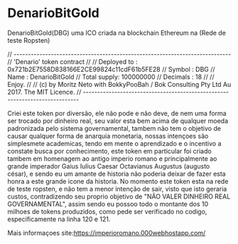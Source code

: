 # DenarioBitGold

DenarioBitGold(DBG) uma ICO criada na blockchain Ethereum na (Rede de teste Ropsten)

// ----------------------------------------------------------------------------
// 'Denario' token contract
//
// Deployed to : 0x721b2E7558D838166E2CE99824c11cdF61b5FE28
// Symbol      : DBG
// Name        : DenarioBitGold
// Total supply: 100000000
// Decimals    : 18
//
// Enjoy.
//
// (c) by Moritz Neto with BokkyPooBah / Bok Consulting Pty Ltd Au 2017. The MIT Licence.
// ----------------------------------------------------------------------------

Criei este token por diversão, ele não pode e não deve, de nem uma forma ser trocado por dinheiro real, seu valor esta bem acima 
de qualquer moeda padronizada pelo sistema governamental, tambem não tem o objetivo de causar qualquer forma de anarquia
monetaria, nossas intençoes são simplesmete academicas, tendo em mente o aprendizado e o incentivo a constate busca por conhecimento, este token em particular foi criado tambem em homenagem ao antigo imperio romano e principalmente ao grande imperador Gaius Iulius Caesar Octavianus Augustus (augusto césar), e sendo eu um amante de historia não poderia deixar de fazer esta honra a este grande icone da historia.
No momento este token esta na rede de teste ropsten, e não tem a menor intenção de sair, visto que isto geraria custos, contradizendo seu proprio objetivo de "NÃO VALER DINHEIRO REAL GOVERNAMENTAL", assim sendo eu possoo todo o montante dos 10 milhoes de tokens produzidos, como pede ser verificado no codigo, especificamente na linha 120 e 121.

Mais informaçoes site:https://imperioromano.000webhostapp.com/
